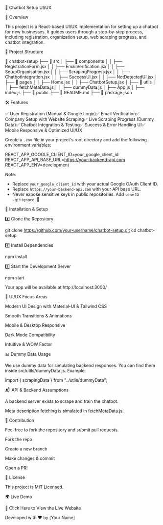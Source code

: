 🚀 Chatbot Setup UI/UX

📌 Overview

This project is a React-based UI/UX implementation for setting up a chatbot for new businesses. It guides users through a step-by-step process, including registration, organization setup, web scraping progress, and chatbot integration.

📂 Project Structure

📂 chatbot-setup
 ├── 📂 src
 │   ├── 📂 components
 │   │   ├── RegistrationForm.jsx
 │   │   ├── EmailVerification.jsx
 │   │   ├── SetupOrganisation.jsx
 │   │   ├── ScrapingProgress.jsx
 │   │   ├── ChatbotIntegration.jsx
 │   │   ├── SuccessUI.jsx
 │   │   ├── NotDetectedUI.jsx
 │   ├── 📂 pages
 │   │   ├── Home.jsx
 │   │   ├── ChatbotSetup.jsx
 │   ├── 📂 utils
 │   │   ├── fetchMetaData.js
 │   │   ├── dummyData.js
 │   ├── App.js
 │   ├── index.js
 ├── 📂 public
 ├── 📄 README.md
 ├── 📄 package.json

🛠️ Features

✅ User Registration (Manual & Google Login)✅ Email Verification✅ Company Setup with Website Scraping✅ Live Scraping Progress (Dummy Data)✅ Chatbot Integration & Testing✅ Success & Error Handling UI✅ Mobile Responsive & Optimized UI/UX

Create a `.env` file in your project's root directory and add the following environment variables:  

REACT_APP_GOOGLE_CLIENT_ID=your_google_client_id
REACT_APP_API_BASE_URL=https://your-backend-api.com
REACT_APP_ENV=development


Note:
- Replace `your_google_client_id` with your actual Google OAuth Client ID.  
- Replace `https://your-backend-api.com` with your API base URL.  
- Never expose sensitive keys in public repositories. Add `.env` to `.gitignore`. 🚀

🔧 Installation & Setup

1️⃣ Clone the Repository

git clone https://github.com/your-username/chatbot-setup.git
cd chatbot-setup

2️⃣ Install Dependencies

npm install

3️⃣ Start the Development Server

npm start

Your app will be available at http://localhost:3000/

🎨 UI/UX Focus Areas

Modern UI Design with Material-UI & Tailwind CSS

Smooth Transitions & Animations

Mobile & Desktop Responsive

Dark Mode Compatibility

Intuitive & WOW Factor 

📊 Dummy Data Usage

We use dummy data for simulating backend responses. You can find them inside src/utils/dummyData.js.
Example:

import { scrapingData } from "../utils/dummyData";

📬 API & Backend Assumptions

A backend server exists to scrape and train the chatbot.

Meta description fetching is simulated in fetchMetaData.js.

🤝 Contribution

Feel free to fork the repository and submit pull requests.

Fork the repo

Create a new branch

Make changes & commit

Open a PR!

📜 License

This project is MIT Licensed.

🌍 Live Demo

🔗 Click Here to View the Live Website

Developed with ❤️ by [Your Name]

